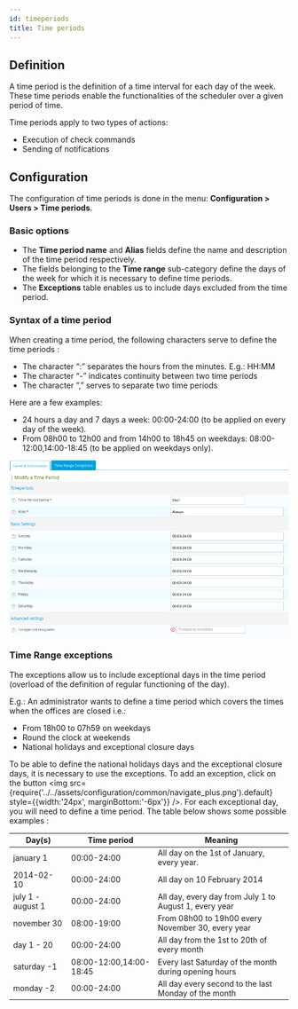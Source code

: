 ```yaml
---
id: timeperiods
title: Time periods
---
```


## Definition

A time period is the definition of a time interval for each day of the week. These time periods enable the
functionalities of the scheduler over a given period of time.

Time periods apply to two types of actions:

* Execution of check commands
* Sending of notifications

## Configuration

The configuration of time periods is done in the menu: **Configuration \> Users \> Time periods**.

### Basic options

* The **Time period name** and **Alias** fields define the name and description of the time period respectively.
* The fields belonging to the **Time range** sub-category define the days of the week for which it is necessary to
  define time periods.
* The **Exceptions** table enables us to include days excluded from the time period.

### Syntax of a time period

When creating a time period, the following characters serve to define the time periods :

* The character “:” separates the hours from the minutes. E.g.: HH:MM
* The character “-” indicates continuity between two time periods
* The character ”,” serves to separate two time periods

Here are a few examples:

* 24 hours a day and 7 days a week: 00:00-24:00 (to be applied on every day of the week).
* From 08h00 to 12h00 and from 14h00 to 18h45 on weekdays: 08:00-12:00,14:00-18:45 (to be applied on weekdays only).

![image](../../assets/configuration/05timeperiod.png)

### Time Range exceptions

The exceptions allow us to include exceptional days in the time period (overload of the definition of regular functioning
of the day).

E.g.: An administrator wants to define a time period which covers the times when the offices are closed i.e.:

* From 18h00 to 07h59 on weekdays
* Round the clock at weekends
* National holidays and exceptional closure days

To be able to define the national holidays days and the exceptional closure days, it is necessary to use the exceptions.
To add  an exception, click on the button <img src={require('../../assets/configuration/common/navigate_plus.png').default} style={{width:'24px', marginBottom:'-6px'}} />.
For each exceptional day, you will need to define a time period. The table below shows some possible examples :

| Day(s)            | Time period             | Meaning                                                |
| ----------------- | ----------------------- | ------------------------------------------------------ |
| january 1         | 00:00-24:00             | All day on the 1st of January, every year.             |
| 2014-02-10        | 00:00-24:00             | All day on 10 February 2014                            |
| july 1 - august 1 | 00:00-24:00             | All day, every day from July 1 to August 1, every year |
| november 30       | 08:00-19:00             | From 08h00 to 19h00 every November 30, every year      |
| day 1 - 20        | 00:00-24:00             | All day from the 1st to 20th of every month            |
| saturday -1       | 08:00-12:00,14:00-18:45 | Every last Saturday of the month during opening hours  |
| monday -2         | 00:00-24:00             | All day every second to the last Monday of the month   |
